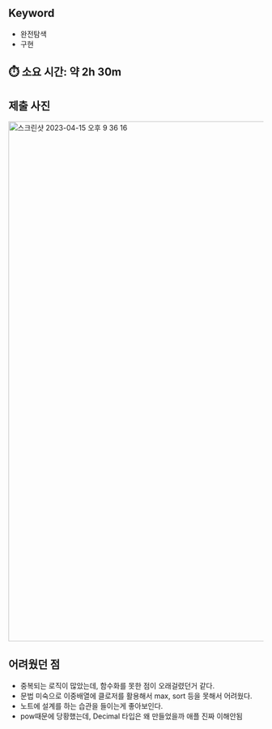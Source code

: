 ## Keyword
- 완전탐색
- 구현

## ⏱️ 소요 시간: 약 2h 30m

## 제출 사진
<img width="1026" alt="스크린샷 2023-04-15 오후 9 36 16" src="https://user-images.githubusercontent.com/84387335/232224508-05779d4a-ccff-4f61-b956-399408aa79f2.png">

## 어려웠던 점
- 중복되는 로직이 많았는데, 함수화를 못한 점이 오래걸렸던거 같다.
- 문법 미숙으로 이중배열에 클로저를 활용해서 max, sort 등을 못해서 어려웠다.
- 노트에 설계를 하는 습관을 들이는게 좋아보인다.
- pow때문에 당황했는데, Decimal 타입은 왜 만들었을까 애플 진짜 이해안됨 
